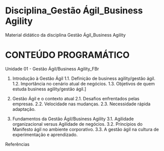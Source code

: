 # Disciplina_Gestão Ágil_Business Agility
Material didático da disciplina Gestão Ágil_Business Agility

# CONTEÚDO PROGRAMÁTICO

Unidade 01 - Gestão Ágil/Business Agility_FBr
1. Introdução à Gestão Ágil
1.1. Definição de business agility/gestão ágil.
1.2. Importância no cenário atual de negócios.
1.3. Objetivos de quem estuda business agility/gestão ágil.]

2. Gestão Ágil e o contexto atual
2.1. Desafios enfrentados pelas empresas.
2.2. Velocidade nas mudanças.
2.3. Necessidade rápida adaptação.

3. Fundamentos da Gestão Ágil/Business Agility
3.1. Agilidade organizacional versus Agilidade de negócios.
3.2. Princípios do Manifesto ágil no ambiente corporativo.
3.3. A gestão ágil na cultura de experimentação e aprendizado.

Referências
